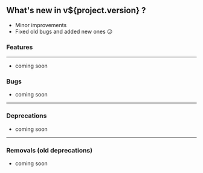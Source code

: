 ## What's new in v${project.version} ?

- Minor improvements
- Fixed old bugs and added new ones 😕

### Features

---

- coming soon

### Bugs

- coming soon

---

### Deprecations

- coming soon

---

### Removals (old deprecations)

- coming soon
